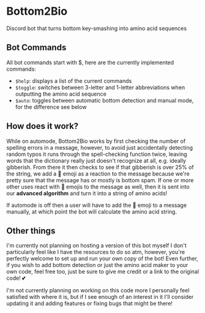 # Bottom2Bio
Discord bot that turns bottom key-smashing into amino acid sequences

## Bot Commands
All bot commands start with $, here are the currently implemented commands:
- `$help`: displays a list of the current commands
- `$toggle`: switches between 3-letter and 1-letter abbreviations when outputting the amino acid sequence
- `$auto`: toggles between automatic bottom detection and manual mode, for the difference see below

## How does it work?
While on automode, Bottom2Bio works by first checking the number of spelling errors in a message, however, to avoid just accidentally detecting random typos it runs through the spell-checking function twice, leaving words that the dictionary really just doesn't recognize at all, e.g. ideally gibberish. From there it then checks to see if that gibberish is over 25% of the string, we add a 🧬 emoji as a reaction to the message because we're pretty sure that the message has or mostly is bottom spam. If one or more other uses react with 🧬 emojis to the message as well, then it is sent into our **advanced algorithm** and turn it into a string of amino acids!

If automode is off then a user will have to add the 🧬 emoji to a message manually, at which point the bot will calculate the amino acid string.

## Other things
I'm currently not planning on hosting a version of this bot myself I don't particularly feel like I have the resources to do so atm, however, you're perfectly welcome to set up and run your own copy of the bot! Even further, if you wish to add bottom detection or just the amino acid maker to your own code, feel free too, just be sure to give me credit or a link to the original code! 💕

I'm not currently planning on working on this code more I personally feel satisfied with where it is, but if I see enough of an interest in it I'll consider updating it and adding features or fixing bugs that might be there!

